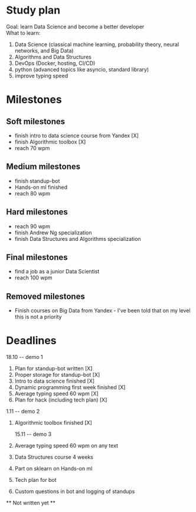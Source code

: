 # Study plan

Goal: learn Data Science and become a better developer
<br/>
What to learn:

1. Data Science (classical machine learning, probability theory, neural networks, and Big Data)
2. Algorithms and Data Structures
3. DevOps (Docker, hosting, CI/CD)
4. python (advanced topics like asyncio, standard library)
5. improve typing speed

# Milestones

## Soft milestones

- finish intro to data science course from Yandex [X]
- finish Algorithmic toolbox [X]
- reach 70 wpm

## Medium milestones

- finish standup-bot
- Hands-on ml finished
- reach 80 wpm

## Hard milestones

- reach 90 wpm
- finish Andrew Ng specialization
- finish Data Structures and Algorithms specialization

## Final milestones

- find a job as a junior Data Scientist
- reach 100 wpm

## Removed milestones

- Finish courses on Big Data from Yandex - I've been told that on my level this is not a priority

# Deadlines

18.10 -- demo 1

1. Plan for standup-bot written [X]
2. Proper storage for standup-bot [X]
3. Intro to data science finished [X]
4. Dynamic programming first week finished [X]
5. Average typing speed 60 wpm [X]
6. Plan for hack (including tech plan) [X]

1.11 -- demo 2

1. Algorithmic toolbox finished [X]

   15.11 -- demo 3

1. Average typing speed 60 wpm on any text
1. Data Structures course 4 weeks
1. Part on sklearn on Hands-on ml
1. Tech plan for bot
1. Custom questions in bot and logging of standups

** Not written yet **
